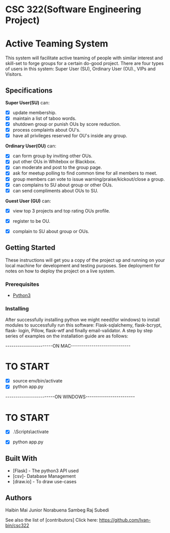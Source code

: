 # CSC 322(Software Engineering Project)

# Active Teaming System

This system will facilitate active teaming of people with similar interest and skill-set to forge groups for a certain do-good project. There are four types of users in this system: Super User (SU), Ordinary User (OU)., VIPs and Visitors.

## Specifications
**Super User(SU)** can:
- [x] update membership.
- [x] maintain a list of taboo words.
- [x] shutdown group or punish OUs by score reduction.
- [x] process complaints about OU's.
- [x] have all privileges reserved for OU's inside any group.

**Ordinary User(OU)** can:
- [x] can form group by inviting other OUs.
- [x] put other OUs in Whitebox or Blackbox.
- [x] can moderate and post to the group page.
- [x] ask for meetup polling to find common time for all members to meet.
- [x] group members can vote to issue warning/praise/kickout/close a group.
- [x] can complains to SU about group or other OUs.
- [x] can send compliments about OUs to SU.

**Guest User (GU)** can:
- [x] view top 3 projects and top rating OUs profile.
- [x] register to be OU.
- [x] complain to SU about group or OUs.


## Getting Started

These instructions will get you a copy of the project up and running on your local machine for development and testing purposes. See deployment for notes on how to deploy the project on a live system.


### Prerequisites

* [Python3](https://www.python.org/downloads/)

### Installing

After successfully installing python we might need(for windows) to install modules to successfully run this software: Flask-sqlalchemy, flask-bcrypt, flask- login, Pillow, flask-wtf and finally email-validator.   A step by step series of examples on the installation guide are as follows:

-----------------------ON MAC-----------------------------

# TO START
- [x] source env/bin/activate
- [x] python app.py

------------------------ON WINDOWS------------------------

# TO START

- [x] .\Scripts\activate

- [x] python app.py

## Built With

* [Flask] - The python3 API used
* [csv]- Database Management
* [draw.io] - To draw use-cases


## Authors

Haibin Mai
Junior Norabuena
Sambeg Raj Subedi


See also the list of [contributors]
Click here:
https://github.com/Ivan-bin/csc322
